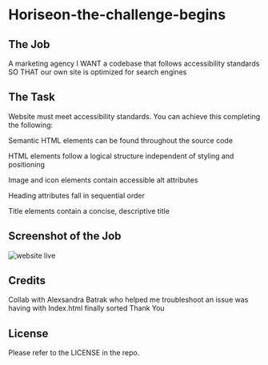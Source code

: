 # Horiseon-the-challenge-begins

## The Job
A marketing agency
I WANT a codebase that follows accessibility standards
SO THAT our own site is optimized for search engines

## The Task

Website must meet accessibility standards. You can achieve this completing the following:

Semantic HTML elements can be found throughout the source code

HTML elements follow a logical structure independent of styling and positioning

Image and icon elements contain accessible alt attributes

Heading attributes fall in sequential order

Title elements contain a concise, descriptive title

## Screenshot of the Job
![website live](/assets/images/Screenshot.png)

## Credits

Collab with Alexsandra Batrak who helped me troubleshoot an issue was having with Index.html finally sorted Thank You

## License

Please refer to the LICENSE in the repo.
